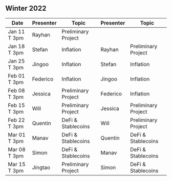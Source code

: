 ## Winter 2022

| Date             | Presenter | Topic     | Presenter  | Topic                |
|------------------|-------------|--------------|--------------|-----------------------------|
| Jan 11 T 3pm     | Rayhan      | Preliminary Project       || |
| Jan 18 T 3pm     | Stefan      | Inflation        | Rayhan | Preliminary Project|
| Jan 25 T 3pm     | Jingoo      | Inflation        | Stefan | Inflation |
| Feb 01 T 3pm     | Federico    | Inflation        | Jingoo | Inflation|
| Feb 08 T 3pm     | Jessica     | Preliminary Project        | Federico | Inflation|
| Feb 15 T 3pm     | Will        | Preliminary Project        | Jessica | Preliminary Project|
| Feb 22 T 3pm     | Quentin     | DeFi & Stablecoins        | Will    | Preliminary Project|
| Mar 01 T 3pm     | Manav       | DeFi & Stablecoins        | Quentin | DeFi & Stablecoins|
| Mar 08 T 3pm     | Simon       | DeFi & Stablecoins       | Manav | DeFi & Stablecoins|
| Mar 15 T 3pm     | Jingtao     | Preliminary Project        | Simon | DeFi & Stablecoins|




